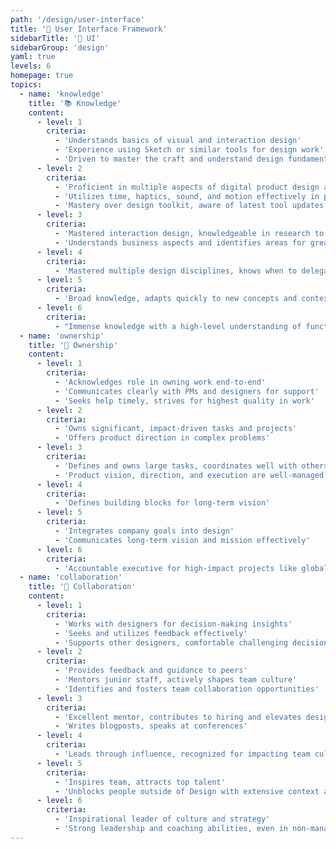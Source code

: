 ```yaml
---
path: '/design/user-interface'
title: '🎯 User Interface Framework'
sidebarTitle: '🎯 UI'
sidebarGroup: 'design'
yaml: true
levels: 6
homepage: true
topics:
  - name: 'knowledge'
    title: '📚 Knowledge'
    content:
      - level: 1
        criteria:
          - 'Understands basics of visual and interaction design'
          - 'Experience using Sketch or similar tools for design work'
          - 'Driven to master the craft and understand design fundamentals and history'
      - level: 2
        criteria:
          - 'Proficient in multiple aspects of digital product design and user research'
          - 'Utilizes time, haptics, sound, and motion effectively in product experiences'
          - 'Mastery over design toolkit, aware of latest tool updates and efficiencies'
      - level: 3
        criteria:
          - 'Mastered interaction design, knowledgeable in research to bridge gaps'
          - 'Understands business aspects and identifies areas for greater impact'
      - level: 4
        criteria:
          - 'Mastered multiple design disciplines, knows when to delegate to experts'
      - level: 5
        criteria:
          - 'Broad knowledge, adapts quickly to new concepts and contexts'
      - level: 6
        criteria:
          - "Immense knowledge with a high-level understanding of function's intersection with company and business"
  - name: 'ownership'
    title: '🔑 Ownership'
    content:
      - level: 1
        criteria:
          - 'Acknowledges role in owning work end-to-end'
          - 'Communicates clearly with PMs and designers for support'
          - 'Seeks help timely, strives for highest quality in work'
      - level: 2
        criteria:
          - 'Owns significant, impact-driven tasks and projects'
          - 'Offers product direction in complex problems'
      - level: 3
        criteria:
          - 'Defines and owns large tasks, coordinates well with others'
          - 'Product vision, direction, and execution are well-managed'
      - level: 4
        criteria:
          - 'Defines building blocks for long-term vision'
      - level: 5
        criteria:
          - 'Integrates company goals into design'
          - 'Communicates long-term vision and mission effectively'
      - level: 6
        criteria:
          - 'Accountable executive for high-impact projects like global rebranding'
  - name: 'collaboration'
    title: '🤝 Collaboration'
    content:
      - level: 1
        criteria:
          - 'Works with designers for decision-making insights'
          - 'Seeks and utilizes feedback effectively'
          - 'Supports other designers, comfortable challenging decisions'
      - level: 2
        criteria:
          - 'Provides feedback and guidance to peers'
          - 'Mentors junior staff, actively shapes team culture'
          - 'Identifies and fosters team collaboration opportunities'
      - level: 3
        criteria:
          - 'Excellent mentor, contributes to hiring and elevates design culture'
          - 'Writes blogposts, speaks at conferences'
      - level: 4
        criteria:
          - 'Leads through influence, recognized for impacting team culture'
      - level: 5
        criteria:
          - 'Inspires team, attracts top talent'
          - 'Unblocks people outside of Design with extensive context and willingness'
      - level: 6
        criteria:
          - 'Inspirational leader of culture and strategy'
          - 'Strong leadership and coaching abilities, even in non-managerial roles'
---
```

